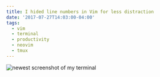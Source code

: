 ```yaml
---
title: I hided line numbers in Vim for less distraction
date: '2017-07-27T14:03:00-04:00'
tags:
  - vim
  - terminal
  - productivity
  - neovim
  - tmux
---
```


![newest screenshot of my terminal](./Screen%20Shot%202017-07-27%20at%202.03.21%20PM.png)
